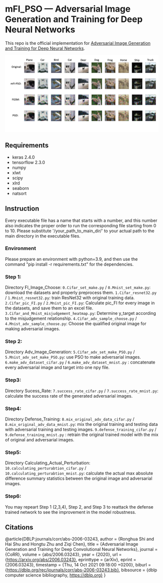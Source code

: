 # mFI_PSO — Adversarial Image Generation and Training for Deep Neural Networks
This repo is the official implementation for [Adversarial Image Generation and Training for Deep Neural Networks](https://arxiv.org/pdf/2006.03243.pdf).

![plot](./image/CIFAR10comparison.jpg)

## Requirements
- keras 2.4.0
- tensorflow 2.3.0
- numpy 
- xlwt
- scipy
- xlrd
- seaborn
- natsort

## Instruction
Every executable file has a name that starts with a number, and this number also indicates the proper order to run the corresponding file starting from 0 to 10.
Please substitute '/your_path_to_main_dir/' to your actual path to the main directory in the executable files.

### Environment
Please prepare an environment with python=3.9, and then use the command "pip install -r requirements.txt" for the dependencies.

### Step 1:
Directory FI_Image_Choose:
`0.Cifar_set_make.py` / `0.Mnist_set_make.py`: download the datasets and properly preprocess them.
`1.Cifar_resnet32.py` / `1.Mnist_resnet32.py`: train ResNet32 with original training data.
`2.Cifar_pic_FI.py` / `2.Mnist_pic_FI.py`: Calculate pic_FI for every image in the datasets, and save them to an excel file.
`3.Cifar_and_Mnist_misjudgement_heatmap.py`: Determine y_target according to the misjudgement relationship.
`4.Cifar_adv_sample_choose.py` / `4.Mnist_adv_sample_choose.py`: Choose the qualified original image for making adversarial images.


### Step 2:
Directory Adv_Image_Generation:
`5.Cifar_adv_set_make_PSO.py` / `5.Mnist_adv_set_make_PSO.py`: use PSO to make adversarial images.
`6.make_adv_dataset_cifar.py` / `6.make_adv_dataset_mnist.py` : concatenate every adversarial image and target into one npy file.

### Step3:
Directory Sucess_Rate:
`7.success_rate_cifar.py` / `7.success_rate_mnist.py`: calculate the success rate of the generated adversarial images.

### Step4:
Directory Defense_Training:
`8.mix_original_adv_data_cifar.py` / `8.mix_original_adv_data_mnist.py`: mix the original training and testing data with adversarial training and testing images.
`9.defense_training_cifar.py` / `9.defense_training_mnist.py` : retrain the original trained model with the mix of original and adversarial images.

### Step5:
Directory Calculating_Actual_Perturbation:
`10.calculating_perturabtion_cifar.py` / `10.calculating_perturabtion_mnist.py`: calculate the actual max absolute difference summary statistics between the original image and adversarial images.


### Step6:
You may repeart Step 1 (2,3,4), Step 2, and Step 3 to reattack the defense trained network to see the improvement in the model robustness.

## Citations
@article{DBLP:journals/corr/abs-2006-03243,
  author    = {Ronghua Shi and
               Hai Shu and
               Hongtu Zhu and
               Ziqi Chen},
  title     = {Adversarial Image Generation and Training for Deep Convolutional Neural
               Networks},
  journal   = {CoRR},
  volume    = {abs/2006.03243},
  year      = {2020},
  url       = {https://arxiv.org/abs/2006.03243},
  eprinttype = {arXiv},
  eprint    = {2006.03243},
  timestamp = {Thu, 14 Oct 2021 09:18:00 +0200},
  biburl    = {https://dblp.org/rec/journals/corr/abs-2006-03243.bib},
  bibsource = {dblp computer science bibliography, https://dblp.org}
}
